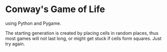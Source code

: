 # Conway's Game of Life

using Python and Pygame.

The starting generation is created by placing cells in
random places, thus most games will not last long, or
might get stuck if cells form squares. Just try again.
